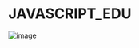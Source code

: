 # JAVASCRIPT_EDU

![image](https://user-images.githubusercontent.com/11780795/152540392-f7e6cd48-2873-45e2-8ea2-a8a2f42ea311.png)
